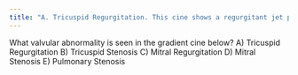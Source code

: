 ```yaml
---
title: "A. Tricuspid Regurgitation. This cine shows a regurgitant jet passing from the right ventricle to the right atrium, along with severe right atrial dilation."
---
```

What valvular abnormality is seen in the gradient cine below?
A) Tricuspid Regurgitation
B) Tricuspid Stenosis
C) Mitral Regurgitation
D) Mitral Stenosis
E) Pulmonary Stenosis

